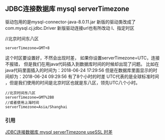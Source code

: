 ## JDBC连接数据库 mysql serverTimezone

驱动包用的是mysql-connector-java-8.0.11.jar
新版的驱动类改成了com.mysql.cj.jdbc.Driver
新版驱动连接url也有所改动
I、指定时区

//北京时间东八区

```
serverTimezone=GMT+8 
```

这个时区要设置好，不然会出现时差，
如果你设置serverTimezone=UTC，连接不报错，
但是我们在用java代码插入到数据库时间的时候却出现了问题。
比如在java代码里面插入的时间为：2018-06-24 17:29:56
但是在数据库里面显示的时间却为：2018-06-24 09:29:56
有了8个小时的时差
UTC代表的是全球标准时间 ，但是我们使用的时间是北京时区也就是东八区，领先UTC八个小时。

```
//北京时间东八区
serverTimezone=GMT%2B8 
//或者使用上海时间
serverTimezone=Asia/Shanghai
```

### 引用

[JDBC连接数据库 mysql serverTimezone useSSL 时差](https://blog.csdn.net/love20yh/article/details/80799610)